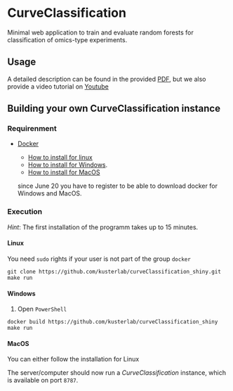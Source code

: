 # CurveClassification

Minimal web application to train and evaluate random forests for classification of omics-type experiments.

## Usage

A detailed description can be found in the provided [PDF](https://github.com/kusterlab/curveClassification_shiny/raw/master/manual/curveClassification_manual.pdf), but we also provide a video tutorial on [Youtube](https://www.youtube.com/watch?v=TzBBvuAYtkg&list=PLCBcz0G7FF6-Ts1ljvqwEO0uvRXvu2O63)

## Building your own CurveClassification instance

### Requirenment
- [Docker](https://www.docker.com/)
  - [How to install for linux](https://docs.docker.com/install/linux/docker-ce/ubuntu/)
  - [How to install for Windows](https://www.docker.com/get-started). 
  - [How to install for MacOS](https://www.docker.com/get-started)

  since June 20 you have to register to be able to download docker for Windows and MacOS.
  

### Execution
*Hint*: The first installation of the programm takes up to 15 minutes.
#### Linux

You need `sudo` rights if your user is not part of the group `docker` 
```
git clone https://github.com/kusterlab/curveClassification_shiny.git
make run
```

#### Windows
1. Open `PowerShell`
```
docker build https://github.com/kusterlab/curveClassification_shiny
make run
```

#### MacOS
You can either follow the installation for Linux


The server/computer should now run a *CurveClassification* instance, which is available on port `8787`.

